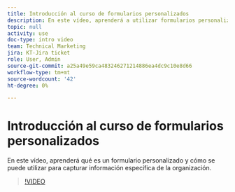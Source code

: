 ```yaml
---
title: Introducción al curso de formularios personalizados
description: En este vídeo, aprenderá a utilizar formularios personalizados para capturar información específica de la organización.
topic: null
activity: use
doc-type: intro video
team: Technical Marketing
jira: KT-Jira ticket
role: User, Admin
source-git-commit: a25a49e59ca483246271214886ea4dc9c10e8d66
workflow-type: tm+mt
source-wordcount: '42'
ht-degree: 0%

---
```


# Introducción al curso de formularios personalizados

En este vídeo, aprenderá qué es un formulario personalizado y cómo se puede utilizar para capturar información específica de la organización.

>[!VIDEO](https://video.tv.adobe.com/v/335171/?quality=12&learn=on)
